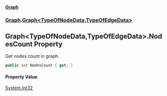 #### [Graph](./A:\Visualstudioproject\GraphGit\docs.md 'A:\Visual studio project\GraphGit\docs')
### [Graph](./Graph.md 'Graph').[Graph&lt;TypeOfNodeData,TypeOfEdgeData&gt;](./Graph-Graph-TypeOfNodeData_TypeOfEdgeData-.md 'Graph.Graph&lt;TypeOfNodeData,TypeOfEdgeData&gt;')
## Graph&lt;TypeOfNodeData,TypeOfEdgeData&gt;.NodesCount Property
Get nodes count in graph.  
```csharp
public int NodesCount { get; }
```
#### Property Value
[System.Int32](https://docs.microsoft.com/en-us/dotnet/api/System.Int32 'System.Int32')  

